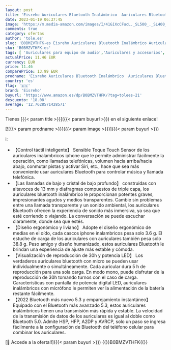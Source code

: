 ```yaml
---
layout: post
title: 'Eisreho Auriculares Bluetooth Inalámbrico  Auriculares Bluetooth 5.3 con 4 HD Micro HiFi Estéreo 30H Deportivos In Ear Auriculares  Cascos Inalambricos para Android iOS Xiaomi Gaming Control Tactil'
date: 2023-01-19 06:37:45
image: 'https://m.media-amazon.com/images/I/41GiXcCFucL._SL500_._SL400_.jpg'
comments: true
category: ofertas
author: 'tole.es'
slug: 'B0BMZVTHFK-es Eisreho Auriculares Bluetooth Inalámbrico Auriculares...'
sku: 'B0BMZVTHFK-es'
tags: [ 'Auriculares para equipo de audio','Auriculares y accesorios','Electrónica','android','eisreho','🇪🇸', ]
actualPrice: 11.46 EUR
currency: EUR
price: 11.46
comparePrice: 13.99 EUR
prodname: 'Eisreho Auriculares Bluetooth Inalámbrico  Auriculares Bluetooth 5.3 con 4 HD Micro HiFi Estéreo 30H Deportivos In Ear Auriculares  Cascos Inalambricos para Android iOS Xiaomi Gaming Control Tactil'
country: 'es'
flag: '🇪🇸'
brand: 'Eisreho'
buyurl: 'https://www.amazon.es/dp/B0BMZVTHFK/?tag=tolees-21'
descuento: '18.08'
average: '12.7628571428571'
---
```


Tienes [{{< param title >}}]({{< param buyurl >}}) en el siguiente enlace!

[![{{< param prodname >}}]({{< param image >}})]({{< param buyurl >}})

ℹ️:

- 【Control táctil inteligente】 Sensible Toque Touch Sensor de los auriculares inalambricos iphone que le permite administrar fácilmente la operación, como llamadas telefónicas, volumen hacia arriba/hacia abajo, conmutar pistas y activar Siri, etc., hace que sea más conveniente usar auriculares Bluetooth para controlar música y llamada telefónica.
- 【Las llamadas de bajo y cristal de bajo profundo】 construidas con altavoces de 13 mm y diafragmas compuestos de triple capa, los auriculares bluetooth inalámbrico le proporcionan potentes graves, impresionantes agudos y medios transparentes. Cambie sin problemas entre una llamada transparente y un sonido ambiental, los auriculares Bluetooth ofrecen la experiencia de sonido más inmersiva, ya sea que esté corriendo o viajando. La conversación se puede escuchar claramente, donde sea que estés.
- 【Diseño ergonómico y liviano】 Adopte el diseño ergonómico de medias en el oído, cada cascos iphone inalambricos pesa solo 3.6 g. El estuche de carga de los auriculares con auriculares también pesa solo 38.8 g. Peso amigo y diseño humanizado, estos auriculares Bluetooth le brindan una experiencia de ajuste más estable y cómoda.
- 【Visualización de reproducción de 30h y potencia LED】 Los verdaderos auriculares bluetooth con micro se pueden usar individualmente o simultáneamente. Cada auricular dura 5 h de reproducción para una sola carga. En modo mono, puede disfrutar de la reproducción de 30h tomando turnos con el caso de carga. Características con pantalla de potencia digital LED, auriculares inalámbricos con micrófono le permiten ver la alimentación de la batería restante fácilmente.
- 【2022 Bluetooth más nuevo 5.3 y emparejamiento instantáneo】 Equipado con el Bluetooth más avanzado 5.3, estos auriculares inalámbricos tienen una transmisión más rápida y estable. La velocidad de la transmisión de datos de los auriculares es igual al doble como Bluetooth 5.0. Admite HSP, HFP, A2DP y AVRCP, solo un paso se ingresa fácilmente a la configuración de Bluetooth del teléfono celular para combinar los auriculares.

[🛒 Accede a la oferta!!]({{< param buyurl >}})
{{<world>}}B0BMZVTHFK{{</world>}}
